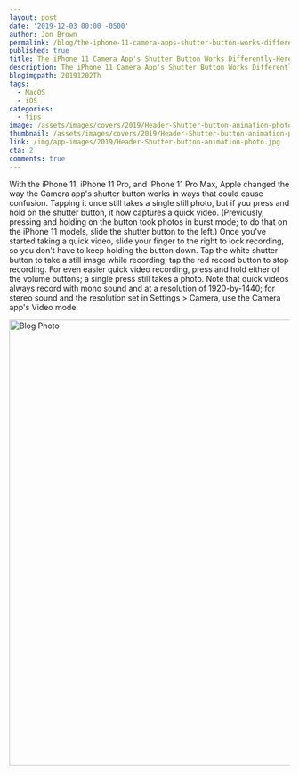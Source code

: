 ```yaml
---
layout: post
date: '2019-12-03 00:00 -0500'
author: Jon Brown
permalink: /blog/the-iphone-11-camera-apps-shutter-button-works-differently-heres-how/
published: true
title: The iPhone 11 Camera App's Shutter Button Works Differently-Here’s How
description: The iPhone 11 Camera App's Shutter Button Works Differently-Here’s How
blogimgpath: 20191202Th
tags:
  - MacOS
  - iOS
categories:
  - tips
image: /assets/images/covers/2019/Header-Shutter-button-animation-photo.jpg
thumbnail: /assets/images/covers/2019/Header-Shutter-button-animation-photo.jpg
link: /img/app-images/2019/Header-Shutter-button-animation-photo.jpg
cta: 2
comments: true
---
```

With the iPhone 11, iPhone 11 Pro, and iPhone 11 Pro Max, Apple changed
the way the Camera app's shutter button works in ways that could cause
confusion. Tapping it once still takes a single still photo, but if you
press and hold on the shutter button, it now captures a quick video.
(Previously, pressing and holding on the button took photos in burst
mode; to do that on the iPhone 11 models, slide the shutter button to
the left.) Once you've started taking a quick video, slide your finger
to the right to lock recording, so you don't have to keep holding the
button down. Tap the white shutter button to take a still image while
recording; tap the red record button to stop recording. For even easier
quick video recording, press and hold either of the volume buttons; a
single press still takes a photo. Note that quick videos always record
with mono sound and at a resolution of 1920-by-1440; for stereo sound
and the resolution set in Settings \> Camera, use the Camera app's Video
mode.

<img alt="Blog Photo" src="{{ site.site_cdn }}/assets/images/blog/2019/20191202Th/Shutter-button-animation.gif" class="img-fluid rounded m-2" width="800" />
